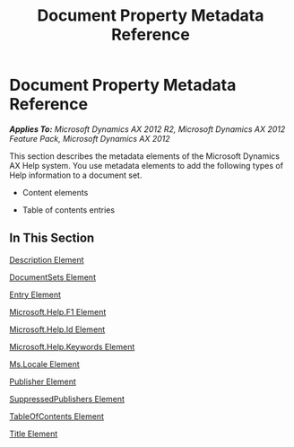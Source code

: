 ﻿---
title: Document Property Metadata Reference
TOCTitle: Document Property Metadata Reference
ms:assetid: 9bc0c659-ce1d-4722-bc4f-33d78d23f1a7
ms:mtpsurl: https://msdn.microsoft.com/en-us/library/Gg882372(v=AX.60)
ms:contentKeyID: 35257200
ms.date: 11/07/2012
mtps_version: v=AX.60
---

# Document Property Metadata Reference 


_**Applies To:** Microsoft Dynamics AX 2012 R2, Microsoft Dynamics AX 2012 Feature Pack, Microsoft Dynamics AX 2012_

This section describes the metadata elements of the Microsoft Dynamics AX Help system. You use metadata elements to add the following types of Help information to a document set.

  - Content elements

  - Table of contents entries

## In This Section

[Description Element](description-element.md)

[DocumentSets Element](documentsets-element.md)

[Entry Element](entry-element.md)

[Microsoft.Help.F1 Element](microsoft-help-f1-element.md)

[Microsoft.Help.Id Element](microsoft-help-id-element.md)

[Microsoft.Help.Keywords Element](microsoft-help-keywords-element.md)

[Ms.Locale Element](ms-locale-element.md)

[Publisher Element](publisher-element.md)

[SuppressedPublishers Element](suppressedpublishers-element.md)

[TableOfContents Element](tableofcontents-element.md)

[Title Element](title-element.md)

